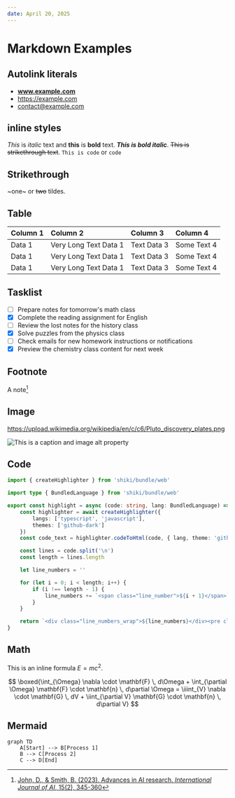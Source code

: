 ```yaml
---
date: April 20, 2025
---
```


# Markdown Examples

## Autolink literals

- **www.example.com**
- https://example.com
- contact@example.com

## inline styles

_This_ is *italic* text and __this__ is **bold** text.
___This is bold italic___.
~~This is strikethrough text~~.
`This is code` or `` code ``

## Strikethrough

~one~ or ~~two~~ tildes.

## Table

| Column 1 | Column 2     | Column 3   | Column 4    
|:---------|:-------------|:-----------|:------------|
| Data 1   | Very Long Text Data 1 | Text Data 3| Some Text 4 | 
| Data 1   | Very Long Text Data 1 | Text Data 3| Some Text 4 | 
| Data 1   | Very Long Text Data 1 | Text Data 3| Some Text 4 | 


## Tasklist

- [ ] Prepare notes for tomorrow's math class
- [x] Complete the reading assignment for English
- [ ] Review the lost notes for the history class
- [x] Solve puzzles from the physics class
- [ ] Check emails for new homework instructions or notifications
- [x] Preview the chemistry class content for next week

## Footnote

A note[^1]

[^1]: [John, D., & Smith, B. (2023). Advances in AI research. *International Journal of AI*, 15(2), 345-360](http://examplejournal.com/advances-in-ai-research)

## Image

https://upload.wikimedia.org/wikipedia/en/c/c6/Pluto_discovery_plates.png

![This is a caption and image alt property](https://cdn.pixabay.com/photo/2025/04/03/04/49/winter-9510493_1280.jpg)

## Code

```ts
import { createHighlighter } from 'shiki/bundle/web'

import type { BundledLanguage } from 'shiki/bundle/web'

export const highlight = async (code: string, lang: BundledLanguage) => {
	const highlighter = await createHighlighter({
		langs: ['typescript', 'javascript'],
		themes: ['github-dark']
	})
	const code_text = highlighter.codeToHtml(code, { lang, theme: 'github-dark', structure: 'inline' })

	const lines = code.split('\n')
	const length = lines.length

	let line_numbers = ''

	for (let i = 0; i < length; i++) {
		if (i !== length - 1) {
			line_numbers += `<span class="line_number">${i + 1}</span>`
		}
	}

	return `<div class="line_numbers_wrap">${line_numbers}</div><pre class="pre_code_wrap">${code_text}</pre>`
}
```

## Math

This is an inline formula $E = mc^2$.

$$
\boxed{\int_{\Omega} \nabla \cdot \mathbf{F} \, d\Omega + \int_{\partial \Omega} \mathbf{F} \cdot \mathbf{n} \, d\partial \Omega = \iiint_{V} \nabla \cdot \mathbf{G} \, dV + \iint_{\partial V} \mathbf{G} \cdot \mathbf{n} \, d\partial V}
$$

## Mermaid

```mermaid
graph TD
    A[Start] --> B[Process 1]
    B --> C[Process 2]
    C --> D[End]
```